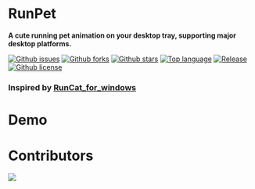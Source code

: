 # RunPet

**A cute running pet animation on your desktop tray, supporting major desktop platforms.**

[![Github issues](https://img.shields.io/github/issues/pansila/RunPet)](https://github.com/pansila/RunPet/issues)
[![Github forks](https://img.shields.io/github/forks/pansila/RunPet)](https://github.com/pansila/RunPet/network/members)
[![Github stars](https://img.shields.io/github/stars/pansila/RunPet)](https://github.com/pansila/RunPet/stargazers)
[![Top language](https://img.shields.io/github/languages/top/pansila/RunPet)](https://github.com/pansila/RunPet/)
[![Release](https://img.shields.io/github/v/release/pansila/RunPet)]()
[![Github license](https://img.shields.io/github/license/pansila/RunPet)](https://github.com/pansila/RunPet/)

### Inspired by [RunCat_for_windows](https://github.dev/pansila/RunPet)
# Demo

# Contributors

<a href="https://github.com/pansila/RunPet/graphs/contributors">
  <img src="https://contrib.rocks/image?repo=pansila/RunPet" />
</a>
